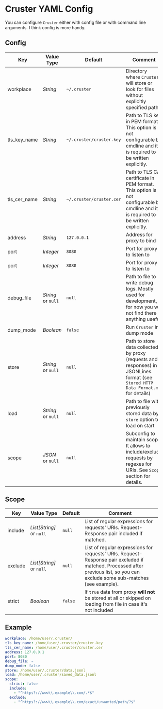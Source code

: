 # Cruster YAML Config

You can configure `Cruster` either with config file or with command line arguments. I think config is more handy.

## Config

| Key | Value Type | Default | Comment |
| --- | --- | --- | --- |
| workplace | *String* | `~/.cruster` | Directory where `Cruster` will store or look for files without explicitly specified paths |
| tls_key_name | *String* | `~/.cruster/cruster.key` | Path to TLS key in PEM format. This option is not configurable by cmdline and it is required to be written explicitly. |
| tls_cer_name | *String* | `~/.cruster/cruster.cer` | Path to TLS CA certificate in PEM format. This option is not configurable by cmdline and it is required to be written explicitly. |
| address | *String* | `127.0.0.1` | Address for proxy to bind |
| port | *Integer* | `8080` | Port for proxy to listen to |
| port | *Integer* | `8080` | Port for proxy to listen to |
| debug_file | *String* or `null` | `null` | Path to file to write debug logs. Mostly used for development, for now you will not find there anything useful |
| dump_mode | *Boolean* | `false` | Run `Cruster` in dump mode |
| store | *String* or `null` | `null` | Path to store data collected by proxy (requests and responses) in JSONLines format (see `Stored HTTP Data Format.md` for details) |
| load | *String* or `null` | `null` | Path to file with previously stored data by `store` option to load on start |
| scope | *JSON* or `null` | `null` | Subconfig to maintain scope. It allows to include/exclude requests by regexes for URIs. See `Scope` section for details. |

## Scope

| Key | Value Type | Default | Comment |
| --- | --- | --- | --- |
| include | *List[String]* or `null` | `null` | List of regular expressions for requests' URIs. Request-Response pair included if matched. |
| exclude | *List[String]* or `null` | `null` | List of regular expressions for requests' URIs. Request-Response pair excluded if matched. Processed after previous list, so you can exclude some sub-matches (see example). |
| strict | *Boolean* | `false` | If `true` data from proxy **will not** be stored at all or skipped on loading from file in case it's not included |

## Example

``` yaml
workplace: /home/user/.cruster/
tls_key_name: /home/user/.cruster/cruster.key
tls_cer_name: /home/user/.cruster/cruster.cer
address: 127.0.0.1
port: 8080
debug_file: ~
dump_mode: false
store: /home/user/.cruster/data.jsonl
load: /home/user/.cruster/saved_data.jsonl
scope:
  strict: false
  include:
    - "^https?://www\\.example\\.com/.*$"
  exclude:
    - "^https?://www\\.example\\.com/exact/unwanted/path/?$"
```
